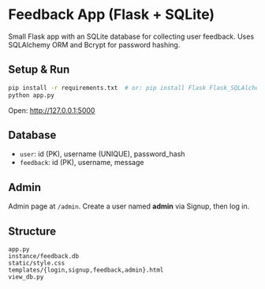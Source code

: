 # Feedback App (Flask + SQLite)

Small Flask app with an SQLite database for collecting user feedback. Uses SQLAlchemy ORM and Bcrypt for password hashing.

## Setup & Run
```bash
pip install -r requirements.txt  # or: pip install Flask Flask_SQLAlchemy Flask_Bcrypt tabulate
python app.py
```
Open: http://127.0.0.1:5000

## Database
- `user`: id (PK), username (UNIQUE), password_hash  
- `feedback`: id (PK), username, message

## Admin
Admin page at `/admin`. Create a user named **admin** via Signup, then log in.

## Structure
```
app.py
instance/feedback.db
static/style.css
templates/{login,signup,feedback,admin}.html
view_db.py
```
